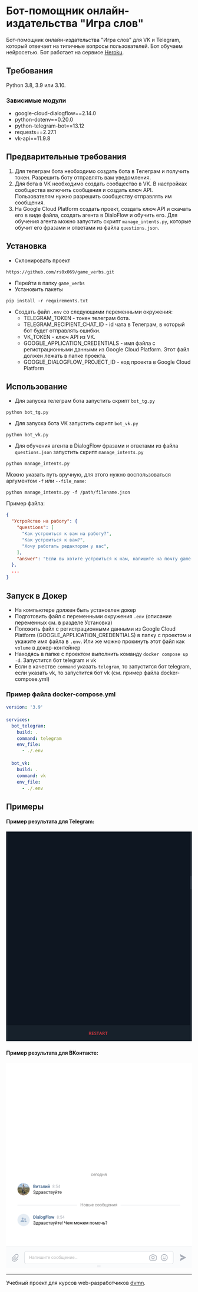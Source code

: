 # Бот-помощник онлайн-издательства "Игра слов"
Бот-помощник онлайн-издательства "Игра слов" для VK и Telegram, который отвечает на типичные вопросы пользователей. 
Бот обучаем нейросетью. 
Бот работает на сервисе [Heroku](https://heroku.com/).

## Требования
Python 3.8, 3.9 или 3.10.

### Зависимые модули
* google-cloud-dialogflow==2.14.0
* python-dotenv==0.20.0
* python-telegram-bot==13.12
* requests==2.27.1
* vk-api==11.9.8

## Предварительные требования
1. Для телеграм бота необходимо создать бота в Телеграм и получить токен. Разрешить боту отправлять вам уведомления.
2. Для бота в VK необходимо создать сообщество в VK. В настройках сообщества включить сообщения и создать ключ API. Пользователям нужно разрешить сообществу отправлять им сообщения.
3. На Google Cloud Platform создать проект, создать ключ API и скачать его в виде файла, создать агента в DialoFlow и обучить его.
Для обучения агента можно запустить скрипт `manage_intents.py`, которые обучит его фразами и ответами из файла `questions.json`. 

## Установка
* Склонировать проект
```commandline
https://github.com/rs0x069/game_verbs.git
```
* Перейти в папку `game_verbs`
* Установить пакеты
```commandline
pip install -r requirements.txt
```
* Создать файл `.env` со следующими переменными окружения:
  + TELEGRAM_TOKEN - токен телеграм бота.
  + TELEGRAM_RECIPIENT_CHAT_ID - id чата в Телеграм, в который бот будет отправлять ошибки. 
  + VK_TOKEN - ключ API из VK.
  + GOOGLE_APPLICATION_CREDENTIALS - имя файла с регистрационными данными из Google Cloud Platform. Этот файл должен лежать в папке проекта.
  + GOOGLE_DIALOGFLOW_PROJECT_ID - код проекта в Google Cloud Platform

## Использование
* Для запуска телеграм бота запустить скрипт `bot_tg.py`
```commandline
python bot_tg.py
```
* Для запуска бота VK запустить скрипт `bot_vk.py`
```commandline
python bot_vk.py
```
* Для обучения агента в DialogFlow фразами и ответами из файла `questions.json` запустить скрипт `manage_intents.py` 
```commandline
python manage_intents.py
```
Можно указать путь вручную, для этого нужно воспользоваться аргументом `-f` или `--file_name`:
```commandline
python manage_intents.py -f /path/filename.json
```
Пример файла:
```json
{
  "Устройство на работу": {
    "questions": [
      "Как устроиться к вам на работу?",
      "Как устроиться к вам?",
      "Хочу работать редактором у вас",
    ],
    "answer": "Если вы хотите устроиться к нам, напишите на почту game-of-verbs@gmail.com ..."
  },
  ...
}
```

## Запуск в Докер
* На компьютере должен быть установлен докер
* Подготовить файл с переменными окружения `.env` (описание переменных см. в разделе Установка)
* Положить файл с регистрационными данными из Google Cloud Platform (GOOGLE_APPLICATION_CREDENTIALS) в папку с проектом и укажите имя файла в `.env`. Или же можно прокинуть этот файл как `volume` в докер-контейнер
* Находясь в папке с проектом выполнить команду `docker compose up -d`. Запустится бот telegram и vk
* Если в качестве `command` указать `telegram`, то запустится бот telegram, если указать vk, то запустится бот vk (см. пример файла docker-compose.yml) 

### Пример файла docker-compose.yml
```yaml
version: '3.9'

services:
  bot_telegram:
    build: .
    command: telegram
    env_file:
      - ./.env

  bot_vk:
    build: .
    command: vk
    env_file:
      - ./.env
```

## Примеры
#### Пример результата для Telegram:
![Пример результата для Telegram](https://raw.githubusercontent.com/rs0x069/game_verbs/main/.github/images/demo_tg_bot.gif)

#### Пример результата для ВКонтакте:
![Пример результата для ВКонтакте](https://raw.githubusercontent.com/rs0x069/game_verbs/main/.github/images/demo_vk_bot.gif)


***
Учебный проект для курсов web-разработчиков [dvmn](https://dvmn.org). 
